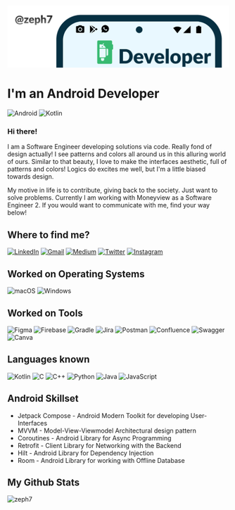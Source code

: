 ![](https://github.com/zeph7/zeph7/blob/main/cover.png)

# I'm an Android Developer

![Android](https://img.shields.io/badge/Android-3DDC84?style=for-the-badge&logo=android&logoColor=white)
![Kotlin](https://img.shields.io/badge/kotlin-%230095D5.svg?style=for-the-badge&logo=kotlin&logoColor=white)

### Hi there! 

I am a Software Engineer developing solutions via code. Really fond of design actually! I see patterns and colors all around us in this alluring world of ours. Similar to that beauty, I love to make the interfaces aesthetic, full of patterns and colors! Logics do excites me well, but I'm a little biased towards design. 

My motive in life is to contribute, giving back to the society. Just want to solve problems. Currently I am working with Moneyview as a Software Engineer 2. If you would want to communicate with me, find your way below!

## Where to find me?

[![LinkedIn](https://img.shields.io/badge/linkedin-%230077B5.svg?style=for-the-badge&logo=linkedin&logoColor=white)](https://www.linkedin.com/in/zeph7/)
[![Gmail](https://img.shields.io/badge/Gmail-D14836?style=for-the-badge&logo=gmail&logoColor=white)](mailto:ashishpandey.professional@gmail.com)
[![Medium](https://img.shields.io/badge/Medium-07C160?style=for-the-badge&logo=medium&logoColor=white)](https://medium.com/@ashishpandey.professional)
[![Twitter](https://img.shields.io/badge/Twitter-%231DA1F2.svg?style=for-the-badge&logo=Twitter&logoColor=white)](https://twitter.com/_zeph7)
[![Instagram](https://img.shields.io/badge/Instagram-%23E4405F.svg?style=for-the-badge&logo=Instagram&logoColor=white)](https://www.instagram.com/_zeph7)

## Worked on Operating Systems

![macOS](https://img.shields.io/badge/mac%20os-000000?style=for-the-badge&logo=macos&logoColor=F0F0F0)
![Windows](https://img.shields.io/badge/Windows-0078D6?style=for-the-badge&logo=windows&logoColor=white)

## Worked on Tools

![Figma](https://img.shields.io/badge/figma-%23F24E1E.svg?style=for-the-badge&logo=figma&logoColor=white)
![Firebase](https://img.shields.io/badge/Firebase-039BE5?style=for-the-badge&logo=Firebase&logoColor=white)
![Gradle](https://img.shields.io/badge/Gradle-02303A.svg?style=for-the-badge&logo=Gradle&logoColor=white)
![Jira](https://img.shields.io/badge/jira-%230A0FFF.svg?style=for-the-badge&logo=jira&logoColor=white)
![Postman](https://img.shields.io/badge/Postman-FF6C37?style=for-the-badge&logo=postman&logoColor=white)
![Confluence](https://img.shields.io/badge/confluence-%23172BF4.svg?style=for-the-badge&logo=confluence&logoColor=white)
![Swagger](https://img.shields.io/badge/-Swagger-%23Clojure?style=for-the-badge&logo=swagger&logoColor=white)
![Canva](https://img.shields.io/badge/Canva-%2300C4CC.svg?style=for-the-badge&logo=Canva&logoColor=white)

## Languages known

![Kotlin](https://img.shields.io/badge/kotlin-%230095D5.svg?style=for-the-badge&logo=kotlin&logoColor=white)
![C](https://img.shields.io/badge/c-%2300599C.svg?style=for-the-badge&logo=c&logoColor=white)
![C++](https://img.shields.io/badge/c++-%2300599C.svg?style=for-the-badge&logo=c%2B%2B&logoColor=white)
![Python](https://img.shields.io/badge/python-3670A0?style=for-the-badge&logo=python&logoColor=ffdd54)
![Java](https://img.shields.io/badge/java-%23ED8B00.svg?style=for-the-badge&logo=java&logoColor=white)
![JavaScript](https://img.shields.io/badge/javascript-%23323330.svg?style=for-the-badge&logo=javascript&logoColor=%23F7DF1E)

## Android Skillset

* Jetpack Compose - Android Modern Toolkit for developing User-Interfaces
* MVVM - Model-View-Viewmodel Architectural design pattern
* Coroutines - Android Library for Async Programming
* Retrofit - Client Library for Networking with the Backend
* Hilt - Android Library for Dependency Injection
* Room - Android Library for working with Offline Database


## My Github Stats

<p align="left"> <img src="https://github-readme-stats.vercel.app/api?username=zeph7&show_icons=true&theme=gotham" alt="zeph7" />
